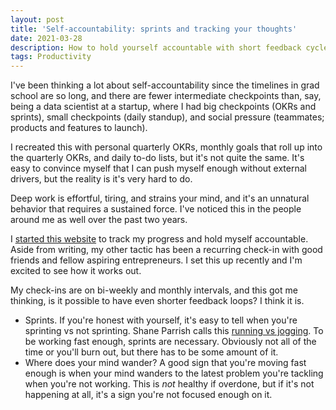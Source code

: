 ```yaml
---
layout: post
title: 'Self-accountability: sprints and tracking your thoughts'
date: 2021-03-28
description: How to hold yourself accountable with short feedback cycles -- check-ins, sprints, and tracking where your mind wanders
tags: Productivity
---
```

I've been thinking a lot about self-accountability since the timelines in grad school are so long, and there are fewer intermediate checkpoints than, say, being a data scientist at a startup, where I had big checkpoints (OKRs and sprints), small checkpoints (daily standup), and social pressure (teammates; products and features to launch).

I recreated this with personal quarterly OKRs, monthly goals that roll up into the quarterly OKRs, and daily to-do lists, but it's not quite the same. It's easy to convince myself that I can push myself enough without external drivers, but the reality is it's very hard to do.

Deep work is effortful, tiring, and strains your mind, and it's an unnatural behavior that requires a sustained force. I've noticed this in the people around me as well over the past two years. 

I [started this website](https://alexwbi.github.io/2021/03/27/why-I-started-a-website.html) to track my progress and hold myself accountable. Aside from writing, my other tactic has been a recurring check-in with good friends and fellow aspiring entrepreneurs. I set this up recently and I'm excited to see how it works out.

My check-ins are on bi-weekly and monthly intervals, and this got me thinking, is it possible to have even shorter feedback loops? I think it is.
- Sprints. If you're honest with yourself, it's easy to tell when you're sprinting vs not sprinting. Shane Parrish calls this [running vs jogging](https://twitter.com/ShaneAParrish/status/1373259646211911680). To be working fast enough, sprints are necessary. Obviously not all of the time or you'll burn out, but there has to be some amount of it.
- Where does your mind wander? A good sign that you're moving fast enough is when your mind wanders to the latest problem you're tackling when you're not working. This is _not_ healthy if overdone, but if it's not happening at all, it's a sign you're not focused enough on it.
